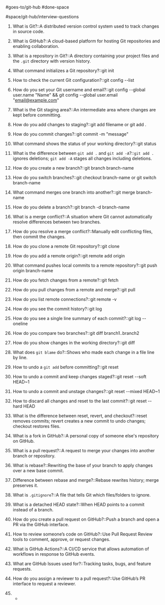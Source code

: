 


#goes-to/git-hub 
#done-space



#space/git-hub/interview-questions 



1. What is Git?::A distributed version control system used to track changes in source code.
<!--SR:!2025-05-05,4,230-->


2. What is GitHub?::A cloud-based platform for hosting Git repositories and enabling collaboration.
<!--SR:!2025-05-04,1,164-->


3. What is a repository in Git?::A directory containing your project files and the `.git` directory with version history.
<!--SR:!2025-05-04,1,144-->



4. What command initializes a Git repository?::git init
<!--SR:!2025-05-05,4,244-->


5. How to check the current Git configuration?::git config --list
<!--SR:!2025-05-26,25,284-->


6. How do you set your Git username and email?::git config --global user.name "Name" && git config --global user.email "email@example.com"
<!--SR:!2025-05-04,1,164-->




7. What is the Git staging area?::An intermediate area where changes are kept before committing.
<!--SR:!2025-05-06,5,204-->


8. How do you add changes to staging?::git add filename or git add .
<!--SR:!2025-05-05,4,244-->


9. How do you commit changes?::git commit -m "message"
<!--SR:!2025-05-05,4,244-->
10. What command shows the status of your working directory?::git status
<!--SR:!2025-05-05,4,244-->




11. What is the difference between `git add .` and `git add -A`?::`git add .` ignores deletions; `git add -A` stages all changes including deletions.
<!--SR:!2025-05-04,1,144-->



12. How do you create a new branch?::git branch branch-name
<!--SR:!2025-05-04,1,144-->


13. How do you switch branches?::git checkout branch-name or git switch branch-name
<!--SR:!2025-05-04,1,164-->


14. What command merges one branch into another?::git merge branch-name
<!--SR:!2025-05-05,4,244-->


15. How do you delete a branch?::git branch -d branch-name
<!--SR:!2025-05-04,1,130-->


16. What is a merge conflict?::A situation where Git cannot automatically resolve differences between two branches.
<!--SR:!2025-05-06,3,204-->




17. How do you resolve a merge conflict?::Manually edit conflicting files, then commit the changes.
<!--SR:!2025-05-05,4,244-->



18. How do you clone a remote Git repository?::git clone <url>
<!--SR:!2025-05-04,1,164-->



19. How do you add a remote origin?::git remote add origin <url>
<!--SR:!2025-05-04,1,164-->


20. What command pushes local commits to a remote repository?::git push origin branch-name
<!--SR:!2025-05-05,4,244-->



21. How do you fetch changes from a remote?::git fetch
<!--SR:!2025-05-04,1,164-->


22. How do you pull changes from a remote and merge?::git pull
<!--SR:!2025-05-05,3,224-->



23. How do you list remote connections?::git remote -v
<!--SR:!2025-05-05,4,230-->





24. How do you see the commit history?::git log
<!--SR:!2025-05-04,1,164-->



25. How do you see a single line summary of each commit?::git log --oneline
<!--SR:!2025-05-04,1,150-->



26. How do you compare two branches?::git diff branch1..branch2
<!--SR:!2025-05-05,4,244-->



27. How do you show changes in the working directory?::git diff
<!--SR:!2025-05-06,3,204-->


28. What does `git blame` do?::Shows who made each change in a file line by line.
<!--SR:!2025-05-04,1,130-->



29. How to undo a `git add` before committing?::git reset
<!--SR:!2025-05-04,1,130-->



30. How to undo a commit and keep changes staged?::git reset --soft HEAD~1
<!--SR:!2025-05-04,1,164-->



31. How to undo a commit and unstage changes?::git reset --mixed HEAD~1
<!--SR:!2025-05-04,1,130-->


32. How to discard all changes and reset to the last commit?::git reset --hard HEAD
<!--SR:!2025-05-04,1,164-->


33. What is the difference between reset, revert, and checkout?::reset removes commits; revert creates a new commit to undo changes; checkout restores files.
<!--SR:!2025-05-04,1,130-->




34. What is a fork in GitHub?::A personal copy of someone else's repository on GitHub.
<!--SR:!2025-05-04,1,164-->


35. What is a pull request?::A request to merge your changes into another branch or repository.
<!--SR:!2025-05-04,1,164-->


36. What is rebase?::Rewriting the base of your branch to apply changes over a new base commit.
<!--SR:!2025-05-04,1,144-->


37. Difference between rebase and merge?::Rebase rewrites history; merge preserves it.
<!--SR:!2025-05-04,1,230-->


38. What is `.gitignore`?::A file that tells Git which files/folders to ignore.
<!--SR:!2025-05-05,4,244-->



39. What is a detached HEAD state?::When HEAD points to a commit instead of a branch.
<!--SR:!2025-05-04,1,164-->





40. How do you create a pull request on GitHub?::Push a branch and open a PR via the GitHub interface.
<!--SR:!2025-05-04,1,130-->



41. How to review someone’s code on GitHub?::Use Pull Request Review tools to comment, approve, or request changes.
<!--SR:!2025-05-04,1,130-->



42. What is GitHub Actions?::A CI/CD service that allows automation of workflows in response to GitHub events.
<!--SR:!2025-05-05,2,164-->



43. What are GitHub Issues used for?::Tracking tasks, bugs, and feature requests.
<!--SR:!2025-05-04,1,130-->



44. How do you assign a reviewer to a pull request?::Use GitHub’s PR interface to request a reviewer.
<!--SR:!2025-05-04,1,130-->



45. - 